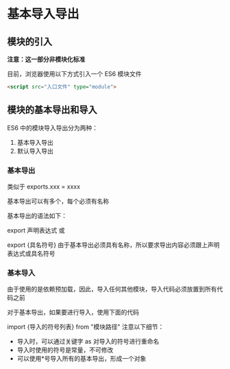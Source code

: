 # 基本导入导出

## 模块的引入

**注意：这一部分非模块化标准**

目前，浏览器使用以下方式引入一个 ES6 模块文件

```html
<script src="入口文件" type="module">
```

## 模块的基本导出和导入

ES6 中的模块导入导出分为两种：

1. 基本导入导出
2. 默认导入导出

### 基本导出

类似于 exports.xxx = xxxx

基本导出可以有多个，每个必须有名称

基本导出的语法如下：

export 声明表达式
或

export {具名符号}
由于基本导出必须具有名称，所以要求导出内容必须跟上声明表达式或具名符号

### 基本导入

由于使用的是依赖预加载，因此，导入任何其他模块，导入代码必须放置到所有代码之前

对于基本导出，如果要进行导入，使用下面的代码

import {导入的符号列表} from "模块路径"
注意以下细节：

- 导入时，可以通过关键字 as 对导入的符号进行重命名
- 导入时使用的符号是常量，不可修改
- 可以使用\*号导入所有的基本导出，形成一个对象
